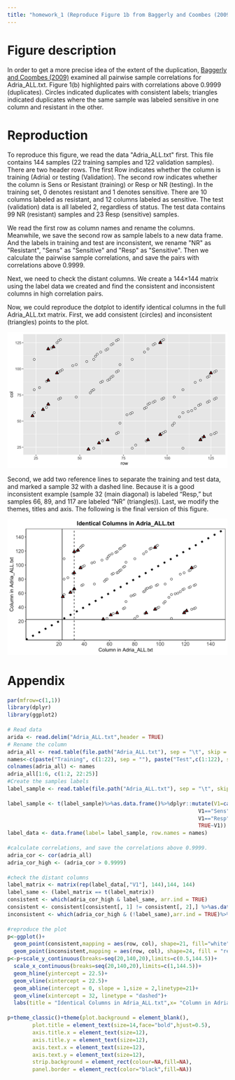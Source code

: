 ```yaml
---
title: "homework_1 (Reproduce Figure 1b from Baggerly and Coombes (2009))"
---
```


Figure description
========

In order to get a more precise idea of the extent of the duplication, [Baggerly and Coombes (2009)](https://projecteuclid.org/journals/annals-of-applied-statistics/volume-3/issue-4/Deriving-chemosensitivity-from-cell-lines--Forensic-bioinformatics-and-reproducible/10.1214/09-AOAS291.full) examined all pairwise sample correlations for Adria_ALL.txt. Figure 1(b) highlighted pairs with correlations above 0.9999 (duplicates). Circles indicated duplicates with consistent labels; triangles indicated duplicates where the same sample was labeled sensitive in one column and resistant in the other. 

Reproduction
========

To reproduce this figure, we read the data "Adria_ALL.txt" first. This file contains 144 samples (22 training samples and 122 validation samples). There are two header rows. The first Row indicates whether the column is training (Adria) or testing (Validation). The second row indicates whether the column is Sens or Resistant (training) or Resp or NR (testing). 
In the training set, 0 denotes resistant and 1 denotes sensitive. There are 10 columns labeled as resistant, and 12 columns labeled as sensitive. The test (validation) data is all labeled 2, regardless of status. The test data contains 99 NR (resistant) samples and 23 Resp (sensitive) samples.

We read the first row as column names and rename the columns. Meanwhile, we save the second row as sample labels to a new data frame. And the labels in training and test are inconsistent, we rename "NR" as "Resistant", "Sens" as "Sensitive" and "Resp" as "Sensitive". Then we calculate the pairwise sample correlations, and save the pairs with correlations above 0.9999. 

Next, we need to check the distant columns. We create a 144×144 matrix using the label data we created and find the consistent and inconsistent columns in high correlation pairs.

Now, we could reproduce the dotplot to identify identical columns in the full Adria_ALL.txt matrix. First, we add consistent (circles) and inconsistent (triangles) points to the plot. 

![image](/assets/images/figure1.png)

Second, we add two reference lines to separate the training and test data, and marked a sample 32 with a dashed line. Because it is a good inconsistent example (sample 32 (main diagonal) is labeled “Resp,” but samples 66, 89, and 117 are labeled “NR” (triangles)). Last, we modify the themes, titles and axis. The following is the final version of this figure.

![image](/assets/images/figure2.png)

Appendix
========

``` r
par(mfrow=c(1,1))
library(dplyr)
library(ggplot2)

# Read data 
arida <- read.delim("Adria_ALL.txt",header = TRUE)
# Rename the column
adria_all <- read.table(file.path("Adria_ALL.txt"), sep = "\t", skip = 2, header = FALSE)
names<-c(paste("Training", c(1:22), sep = ""), paste("Test",c(1:122), sep = ""))
colnames(adria_all) <- names
adria_all[1:6, c(1:2, 22:25)]
#Create the samples labels
label_sample <- read.table(file.path("Adria_ALL.txt"), sep = "\t", skip = 1, nrows = 1, header = FALSE)

label_sample <- t(label_sample)%>%as.data.frame()%>%dplyr::mutate(V1=case_when(V1=="NR"~"Resistant",
                                                             V1=="Sens"~"Sensitive",
                                                             V1=="Resp"~"Sensitive",
                                                             TRUE~V1))
label_data <- data.frame(label= label_sample, row.names = names)

#calculate correlations, and save the correlations above 0.9999. 
adria_cor <- cor(adria_all)
adria_cor_high <- (adria_cor > 0.9999)

#check the distant columns
label_matrix <- matrix(rep(label_data[,"V1"], 144),144, 144)
label_same <- (label_matrix == t(label_matrix))
consistent <- which(adria_cor_high & label_same, arr.ind = TRUE)
consistent <- consistent[consistent[, 1] != consistent[, 2],] %>%as.data.frame()
inconsistent <- which(adria_cor_high & (!label_same),arr.ind = TRUE)%>%as.data.frame()

#reproduce the plot
p<-ggplot()+
  geom_point(consistent,mapping = aes(row, col), shape=21, fill="white",size=2)+
  geom_point(inconsistent,mapping = aes(row, col), shape=24, fill = "red",stroke = 1.3)
p<-p+scale_y_continuous(breaks=seq(20,140,20),limits=c(0.5,144.5))+
  scale_x_continuous(breaks=seq(20,140,20),limits=c(1,144.5))+
  geom_hline(yintercept = 22.5)+
  geom_vline(xintercept = 22.5)+
  geom_abline(intercept = 0, slope = 1,size = 2,linetype=21)+
  geom_vline(xintercept = 32, linetype = "dashed")+
  labs(title = "Identical Columns in Adria_ALL.txt",x= "Column in Adria_ALL.txt", y = "Column in Adria_ALL.txt")

p+theme_classic()+theme(plot.background = element_blank(),
        plot.title = element_text(size=14,face="bold",hjust=0.5),
        axis.title.x = element_text(size=12),
        axis.title.y = element_text(size=12),
        axis.text.x = element_text(size=12),
        axis.text.y = element_text(size=12),
        strip.background = element_rect(colour=NA,fill=NA),
        panel.border = element_rect(color="black",fill=NA))
```